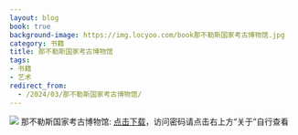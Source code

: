 ```yaml
---
layout: blog
book: true
background-image: https://img.locyoo.com/book那不勒斯国家考古博物馆.jpg
category: 书籍
title: 那不勒斯国家考古博物馆
tags:
- 书籍
- 艺术
redirect_from:
  - /2024/03/那不勒斯国家考古博物馆/
---
```

![](https://img.locyoo.com/book那不勒斯国家考古博物馆.jpg)
那不勒斯国家考古博物馆: <a name = "ref1" href="https://url18.ctfile.com/f/50983618-1334550676-ed4987?p=3619">点击下载</a>，访问密码请点击右上方“关于”自行查看